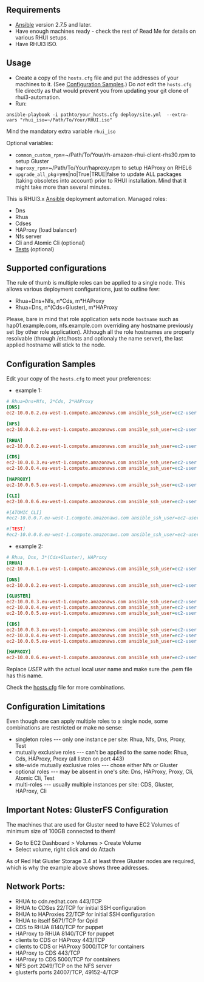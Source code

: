Requirements
---------------
* [Ansible](http://docs.ansible.com/ansible/latest/installation_guide/intro_installation.html#latest-release-via-dnf-or-yum) version 2.7.5 and later.
* Have enough machines ready - check the rest of Read Me for details on various RHUI setups.
* Have RHUI3 ISO.

Usage
--------

* Create a copy of the `hosts.cfg` file and put the addresses of your machines to it. (See [Configuration Samples](#configuration-samples).) Do _not_ edit the `hosts.cfg` file directly as that would prevent you from updating your git clone of rhui3-automation.
* Run:
```
ansible-playbook -i pathto/your_hosts.cfg deploy/site.yml  --extra-vars "rhui_iso=~/Path/To/Your/RHUI.iso"
```

Mind the mandatory extra variable `rhui_iso`

Optional variables:

- `common_custom_rpm`=~/Path/To/Your/rh-amazon-rhui-client-rhs30.rpm to setup Gluster
- `haproxy_rpm`=~/Path/To/Your/haproxy.rpm to setup HAProxy on RHEL6
- `upgrade_all_pkg`=yes|no|True|TRUE|false to update ALL packages (taking obsoletes into account) prior to RHUI installation. Mind that it might take more than several minutes.

This is RHUI3.x [Ansible](https://www.ansible.com) deployment automation.
Managed roles:
- Dns
- Rhua
- Cdses
- HAProxy (load balancer)
- Nfs server
- Cli and Atomic Cli (optional)
- [Tests](https://github.com/RedHatQE/rhui3-automation/blob/master/tests/README.md) (optional)

Supported configurations
------------------------
The rule of thumb is multiple roles can be applied to a single node.
This allows various deployment configurations, just to outline few:
- Rhua+Dns+Nfs, n\*Cds, m\*HAProxy
- Rhua+Dns, n\*(Cds+Gluster), m\*HAProxy

Please, bare in mind that role application sets node `hostname` such as hap01.example.com, nfs.example.com overriding any hostname previously set (by other role application).
Although all the role hostnames are properly resolvable (through /etc/hosts and optionaly the name server), the last applied hostname will stick to the node.

Configuration Samples
---------------------
Edit your copy of the `hosts.cfg` to meet your preferences:
* example 1:
```ini
# Rhua+Dns+Nfs, 2*Cds, 2*HAProxy
[DNS]
ec2-10.0.0.2.eu-west-1.compute.amazonaws.com ansible_ssh_user=ec2-user ansible_become=True ansible_ssh_private_key_file=/home/USER/.ssh/USER-eu-west-1.pem

[NFS]
ec2-10.0.0.2.eu-west-1.compute.amazonaws.com ansible_ssh_user=ec2-user ansible_become=True ansible_ssh_private_key_file=/home/USER/.ssh/USER-eu-west-1.pem

[RHUA]
ec2-10.0.0.2.eu-west-1.compute.amazonaws.com ansible_ssh_user=ec2-user ansible_become=True ansible_ssh_private_key_file=/home/USER/.ssh/USER-eu-west-1.pem

[CDS]
ec2-10.0.0.3.eu-west-1.compute.amazonaws.com ansible_ssh_user=ec2-user ansible_become=True ansible_ssh_private_key_file=/home/USER/.ssh/USER-eu-west-1.pem
ec2-10.0.0.4.eu-west-1.compute.amazonaws.com ansible_ssh_user=ec2-user ansible_become=True ansible_ssh_private_key_file=/home/USER/.ssh/USER-eu-west-1.pem

[HAPROXY]
ec2-10.0.0.5.eu-west-1.compute.amazonaws.com ansible_ssh_user=ec2-user ansible_become=True ansible_ssh_private_key_file=/home/USER/.ssh/USER-eu-west-1.pem

[CLI]
ec2-10.0.0.6.eu-west-1.compute.amazonaws.com ansible_ssh_user=ec2-user ansible_become=True ansible_ssh_private_key_file=/home/USER/.ssh/USER-eu-west-1.pem

#[ATOMIC_CLI]
#ec2-10.0.0.7.eu-west-1.compute.amazonaws.com ansible_ssh_user=ec2-user ansible_become=True ansible_ssh_private_key_file=/home/USER/.ssh/USER-eu-west-1.pem

#[TEST]
#ec2-10.0.0.8.eu-west-1.compute.amazonaws.com ansible_ssh_user=ec2-user ansible_become=True ansible_ssh_private_key_file=/home/USER/.ssh/USER-eu-west-1.pem
```

* example 2:
```ini
# Rhua, Dns, 3*(Cds+Gluster), HAProxy
[RHUA]
ec2-10.0.0.1.eu-west-1.compute.amazonaws.com ansible_ssh_user=ec2-user ansible_become=True ansible_ssh_private_key_file=/home/USER/.ssh/USER-eu-west-1.pem

[DNS]
ec2-10.0.0.2.eu-west-1.compute.amazonaws.com ansible_ssh_user=ec2-user ansible_become=True ansible_ssh_private_key_file=/home/USER/.ssh/USER-eu-west-1.pem

[GLUSTER]
ec2-10.0.0.3.eu-west-1.compute.amazonaws.com ansible_ssh_user=ec2-user ansible_become=True ansible_ssh_private_key_file=/home/USER/.ssh/USER-eu-west-1.pem
ec2-10.0.0.4.eu-west-1.compute.amazonaws.com ansible_ssh_user=ec2-user ansible_become=True ansible_ssh_private_key_file=/home/USER/.ssh/USER-eu-west-1.pem
ec2-10.0.0.5.eu-west-1.compute.amazonaws.com ansible_ssh_user=ec2-user ansible_become=True ansible_ssh_private_key_file=/home/USER/.ssh/USER-eu-west-1.pem

[CDS]
ec2-10.0.0.3.eu-west-1.compute.amazonaws.com ansible_ssh_user=ec2-user ansible_become=True ansible_ssh_private_key_file=/home/USER/.ssh/USER-eu-west-1.pem
ec2-10.0.0.4.eu-west-1.compute.amazonaws.com ansible_ssh_user=ec2-user ansible_become=True ansible_ssh_private_key_file=/home/USER/.ssh/USER-eu-west-1.pem
ec2-10.0.0.5.eu-west-1.compute.amazonaws.com ansible_ssh_user=ec2-user ansible_become=True ansible_ssh_private_key_file=/home/USER/.ssh/USER-eu-west-1.pem

[HAPROXY]
ec2-10.0.0.6.eu-west-1.compute.amazonaws.com ansible_ssh_user=ec2-user ansible_become=True ansible_ssh_private_key_file=/home/USER/.ssh/USER-eu-west-1.pem
```
Replace _USER_ with the actual local user name and make sure the .pem file has this name.

Check the [hosts.cfg](../hosts.cfg) file for more combinations.


Configuration Limitations
-------------------------
Even though one can apply multiple roles to a single node, some combinations are restricted or make no sense:
- singleton roles --- only one instance per site: Rhua, Nfs, Dns, Proxy, Test
- mutually exclusive roles --- can't be applied to the same node: Rhua, Cds, HAProxy, Proxy (all listen on port 443)
- site-wide mutually exclusive roles --- chose either Nfs or Gluster
- optional roles --- may be absent in one's site: Dns, HAProxy, Proxy, Cli, Atomic Cli, Test
- multi-roles --- usually multiple instances per site: CDS, Gluster, HAProxy, Cli

Important Notes: GlusterFS Configuration
---------------------------------------
The machines that are used for Gluster need to have EC2 Volumes of minimum size of 100GB connected to them!
- Go to EC2 Dashboard > Volumes > Create Volume
- Select volume, right click and do Attach

As of Red Hat Gluster Storage 3.4 at least three Gluster nodes are required, which is why the example above shows three addresses.

Network Ports:
---------------------------------------

* RHUA to cdn.redhat.com 443/TCP
* RHUA to CDSes 22/TCP for initial SSH configuration
* RHUA to HAProxies 22/TCP for initial SSH configuration
* RHUA to itself 5671/TCP for Qpid
* CDS to RHUA 8140/TCP for puppet
* HAProxy to RHUA 8140/TCP for puppet
* clients to CDS or HAProxy 443/TCP
* clients to CDS or HAProxy 5000/TCP for containers
* HAProxy to CDS 443/TCP
* HAProxy to CDS 5000/TCP for containers
* NFS port 2049/TCP on the NFS server
* glusterfs ports 24007/TCP, 49152-4/TCP
